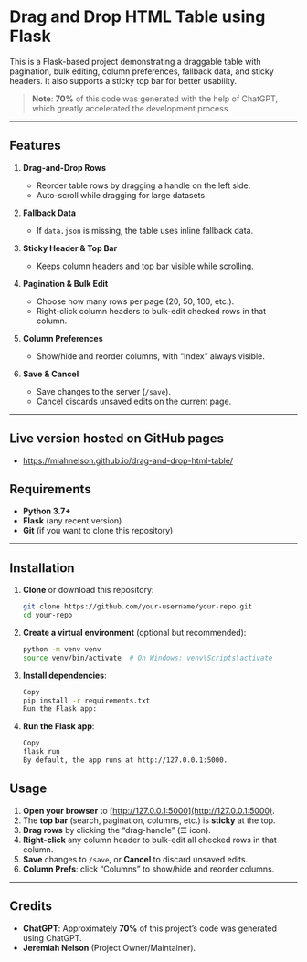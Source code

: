 # Drag and Drop HTML Table using Flask

This is a Flask-based project demonstrating a draggable table with pagination, bulk editing, column preferences, fallback data, and sticky headers. It also supports a sticky top bar for better usability.

> **Note**: **70%** of this code was generated with the help of ChatGPT, which greatly accelerated the development process.

---

## Features

1. **Drag-and-Drop Rows**  
   - Reorder table rows by dragging a handle on the left side.
   - Auto-scroll while dragging for large datasets.

2. **Fallback Data**  
   - If `data.json` is missing, the table uses inline fallback data.

3. **Sticky Header & Top Bar**  
   - Keeps column headers and top bar visible while scrolling.

4. **Pagination & Bulk Edit**  
   - Choose how many rows per page (20, 50, 100, etc.).
   - Right-click column headers to bulk-edit checked rows in that column.

5. **Column Preferences**  
   - Show/hide and reorder columns, with “Index” always visible.

6. **Save & Cancel**  
   - Save changes to the server (`/save`).
   - Cancel discards unsaved edits on the current page.

---

## Live version hosted on GitHub pages 
- https://miahnelson.github.io/drag-and-drop-html-table/

## Requirements

- **Python 3.7+**
- **Flask** (any recent version)
- **Git** (if you want to clone this repository)

---

## Installation

1. **Clone** or download this repository:

   ```bash
   git clone https://github.com/your-username/your-repo.git
   cd your-repo

2. **Create a virtual environment** (optional but recommended):
   ```bash
   python -m venv venv
   source venv/bin/activate  # On Windows: venv\Scripts\activate

3. **Install dependencies**:
   ```bash
   Copy
   pip install -r requirements.txt
   Run the Flask app:

4. **Run the Flask app**:
   ```bash
   Copy
   flask run
   By default, the app runs at http://127.0.0.1:5000.

## Usage

1. **Open your browser** to [http://127.0.0.1:5000](http://127.0.0.1:5000).
2. The **top bar** (search, pagination, columns, etc.) is **sticky** at the top.
3. **Drag rows** by clicking the “drag-handle” (☰ icon).
4. **Right-click** any column header to bulk-edit all checked rows in that column.
5. **Save** changes to `/save`, or **Cancel** to discard unsaved edits.
6. **Column Prefs**: click “Columns” to show/hide and reorder columns.

---

## Credits

- **ChatGPT**: Approximately **70%** of this project’s code was generated using ChatGPT.
- **Jeremiah Nelson** (Project Owner/Maintainer).

